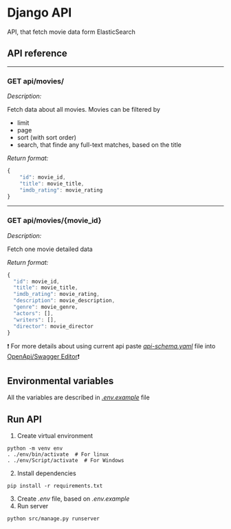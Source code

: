 # Django API
API, that fetch movie data form ElasticSearch

## API reference
---
### **GET** api/movies/

*Description:* 

Fetch data about all movies. Movies can be filtered by 
* limit
* page
* sort (with sort order)
* search, that finde any full-text matches, based on the title

*Return format:*

``` js
{
    "id": movie_id,
    "title": movie_title,
    "imdb_rating": movie_rating
}
```

---
### **GET** api/movies/{movie_id}

*Description:* 

Fetch one movie detailed data

*Return format:*

``` js
{
  "id": movie_id,
  "title": movie_title,
  "imdb_rating": movie_rating,
  "description": movie_description,
  "genre": movie_genre,
  "actors": [],
  "writers": [],
  "director": movie_director
}
```

❗ For more details about using current api paste *<span style="text-decoration: underline;">api-schema.yaml</span>* file into [OpenApi/Swagger Editor](https://editor.swagger.io/)❗

## Environmental variables
All the variables are described in *<span style="text-decoration: underline;">.env.example</span>* file

## Run API
1. Create virtual environment
```
python -m venv env
. ./env/bin/activate  # For linux
. ./env/Script/activate  # For Windows
```
2. Install dependencies
```
pip install -r requirements.txt
```
3. Create *.env* file, based on *.env.example*
4. Run server
```
python src/manage.py runserver
```